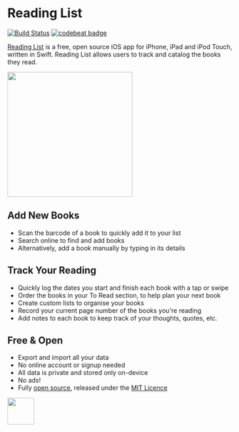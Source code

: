 # Reading List
[![Build Status](https://travis-ci.org/AndrewBennet/ReadingList.svg?branch=master)](https://travis-ci.org/AndrewBennet/readinglist)
[![codebeat badge](https://codebeat.co/badges/3f7723a7-8967-436e-b5e9-549e0261603c)](https://codebeat.co/projects/github-com-andrewbennet-readinglist)

[Reading List](https://www.readinglistapp.xyz) is a free, open source iOS app for iPhone, iPad and iPod Touch, written in Swift. Reading List allows users to track and catalog the books they read.

<img src="https://raw.githubusercontent.com/AndrewBennet/readinglist/master/site/assets/iPhone X-0_ToReadList_framed.png" width="280"></img>

## Add New Books
* Scan the barcode of a book to quickly add it to your list
* Search online to find and add books
* Alternatively, add a book manually by typing in its details

## Track Your Reading
* Quickly log the dates you start and finish each book with a tap or swipe
* Order the books in your To Read section, to help plan your next book
* Create custom lists to organise your books
* Record your current page number of the books you're reading
* Add notes to each book to keep track of your thoughts, quotes, etc.

## Free & Open
* Export and import all your data
* No online account or signup needed
* All data is private and stored only on-device
* No ads!
* Fully [open source](https://github.com/AndrewBennet/readinglist), released under the [MIT Licence](https://github.com/AndrewBennet/readinglist/blob/master/LICENSE)

<a href="https://itunes.apple.com/us/app/reading-list-book-log/id1217139955?mt=8">
  <img src="https://linkmaker.itunes.apple.com/assets/shared/badges/en-us/appstore-lrg.svg" style="height: 60px;"/>
</a>
